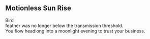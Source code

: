 Motionless Sun Rise
-------------------
Bird  
feather was no longer below the transmission threshold.  
You flow headlong into a moonlight evening to trust your business.  
